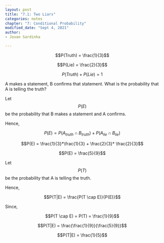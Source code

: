 ```yaml
---
layout: post
title: "7.1: Two Liars"
categories: notes
chapter: "7: Conditional Probability"
modified_date: "Sept 4, 2021"
author:
- Jovan Sardinha

---
```


$$P(Truth) = \frac{1}{3}$$

$$P(Lie) = \frac{2}{3}$$

$$P(Truth) + P(Lie)= 1$$

A makes a statement, B confirms that statement. What is the probability that A is telling the truth?

Let $$P(E)$$ be the probability that B makes a statement and A confirms.

Hence,

$$P(E) = P(A_{truth} \cap  B_{truth}) + P(A_{lie} \cap B_{lie})$$

$$P(E) = \frac{1}{3}*\frac{1}{3} + \frac{2}{3}* \frac{2}{3}$$

$$P(E) = \frac{5}{9}$$

Let $$P(T)$$ be the probability that A is telling the truth.

Hence,

$$P(T|E) = \frac{P(T \cap E)}{P(E)}$$

Since,

$$P(T \cap E) = P(T) = \frac{1}{9}$$

$$P(T|E) = \frac{\frac{1}{9}}{\frac{5}{9}}$$

$$P(T|E) = \frac{1}{5}$$


